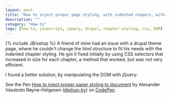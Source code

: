 ```yaml
---
layout: post
title: "How to inject proper page styling, with indented chapers, with jQuery and CSS"
description: ""
category: "How-to"
tags: [how-to, javascript, jquery, drupal, chapter-styling, css, DOM]
---
```

{% include JB/setup %}
A friend of mine had an issue with a drupal theme page, where he couldn't change the html structure to fit his needs with the indented chapter styling. He got it fixed initially by using CSS selectors that increased in size for each chapter, a method that worked, but was not very efficient.

I found a better solution, by manipulating the DOM with jQuery: 

<p data-height="268" data-theme-id="5306" data-slug-hash="xKqlu" data-default-tab="result" class="codepen">
See the Pen <a href="http://codepen.io/phun-ky/pen/xKqlu/">How to inject proper paper styling to document</a> by Alexander Vassbotn Røyne-Helgesen (<a href="http://codepen.io/phun-ky">@phun-ky</a>) on <a href="http://codepen.io">CodePen</a>.
</p>

<script async src="//codepen.io/assets/embed/ei.js"></script>
